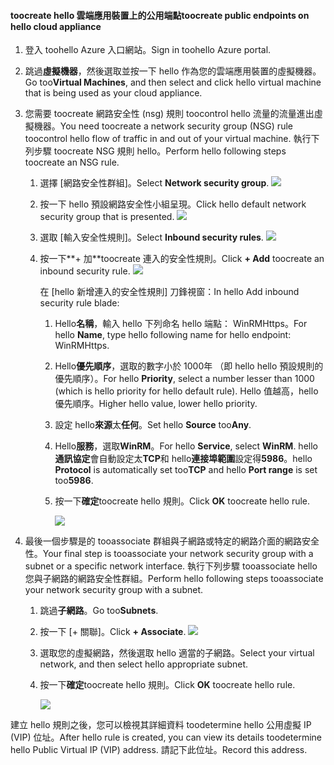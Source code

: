 #### <a name="toocreate-public-endpoints-on-hello-cloud-appliance"></a><span data-ttu-id="b62c2-101">toocreate hello 雲端應用裝置上的公用端點</span><span class="sxs-lookup"><span data-stu-id="b62c2-101">toocreate public endpoints on hello cloud appliance</span></span>

1. <span data-ttu-id="b62c2-102">登入 toohello Azure 入口網站。</span><span class="sxs-lookup"><span data-stu-id="b62c2-102">Sign in toohello Azure portal.</span></span>
2. <span data-ttu-id="b62c2-103">跳過**虛擬機器**，然後選取並按一下 hello 作為您的雲端應用裝置的虛擬機器。</span><span class="sxs-lookup"><span data-stu-id="b62c2-103">Go too**Virtual Machines**, and then select and click hello virtual machine that is being used as your cloud appliance.</span></span>
    
3. <span data-ttu-id="b62c2-104">您需要 toocreate 網路安全性 (nsg) 規則 toocontrol hello 流量的流量進出虛擬機器。</span><span class="sxs-lookup"><span data-stu-id="b62c2-104">You need toocreate a network security group (NSG) rule toocontrol hello flow of traffic in and out of your virtual machine.</span></span> <span data-ttu-id="b62c2-105">執行下列步驟 toocreate NSG 規則 hello。</span><span class="sxs-lookup"><span data-stu-id="b62c2-105">Perform hello following steps toocreate an NSG rule.</span></span>
    1. <span data-ttu-id="b62c2-106">選擇 [網路安全性群組]。</span><span class="sxs-lookup"><span data-stu-id="b62c2-106">Select **Network security group**.</span></span>
        ![](./media/storsimple-8000-create-public-endpoints-cloud-appliance/sca-create-public-endpt1.png)

    2. <span data-ttu-id="b62c2-107">按一下 hello 預設網路安全性小組呈現。</span><span class="sxs-lookup"><span data-stu-id="b62c2-107">Click hello default network security group that is presented.</span></span>
        ![](./media/storsimple-8000-create-public-endpoints-cloud-appliance/sca-create-public-endpt2.png)

    3. <span data-ttu-id="b62c2-108">選取 [輸入安全性規則]。</span><span class="sxs-lookup"><span data-stu-id="b62c2-108">Select **Inbound security rules**.</span></span>
        ![](./media/storsimple-8000-create-public-endpoints-cloud-appliance/sca-create-public-endpt3.png)

    4. <span data-ttu-id="b62c2-109">按一下**+ 加**toocreate 連入的安全性規則。</span><span class="sxs-lookup"><span data-stu-id="b62c2-109">Click **+ Add** toocreate an inbound security rule.</span></span>
        ![](./media/storsimple-8000-create-public-endpoints-cloud-appliance/sca-create-public-endpt4.png)

        <span data-ttu-id="b62c2-110">在 [hello 新增連入的安全性規則] 刀鋒視窗：</span><span class="sxs-lookup"><span data-stu-id="b62c2-110">In hello Add inbound security rule blade:</span></span>

        1. <span data-ttu-id="b62c2-111">Hello**名稱**，輸入 hello 下列命名 hello 端點： WinRMHttps。</span><span class="sxs-lookup"><span data-stu-id="b62c2-111">For hello **Name**, type hello following name for hello endpoint: WinRMHttps.</span></span>
        
        2. <span data-ttu-id="b62c2-112">Hello**優先順序**，選取的數字小於 1000年 （即 hello hello 預設規則的優先順序）。</span><span class="sxs-lookup"><span data-stu-id="b62c2-112">For hello **Priority**, select a number lesser than 1000 (which is hello priority for hello default rule).</span></span> <span data-ttu-id="b62c2-113">Hello 值越高，hello 優先順序。</span><span class="sxs-lookup"><span data-stu-id="b62c2-113">Higher hello value, lower hello priority.</span></span>

        3. <span data-ttu-id="b62c2-114">設定 hello**來源**太**任何**。</span><span class="sxs-lookup"><span data-stu-id="b62c2-114">Set hello **Source** too**Any**.</span></span>

        4. <span data-ttu-id="b62c2-115">Hello**服務**，選取**WinRM**。</span><span class="sxs-lookup"><span data-stu-id="b62c2-115">For hello **Service**, select **WinRM**.</span></span> <span data-ttu-id="b62c2-116">hello**通訊協定**會自動設定太**TCP**和 hello**連接埠範圍**設定得**5986**。</span><span class="sxs-lookup"><span data-stu-id="b62c2-116">hello **Protocol** is automatically set too**TCP** and hello **Port range** is set too**5986**.</span></span>

        5. <span data-ttu-id="b62c2-117">按一下**確定**toocreate hello 規則。</span><span class="sxs-lookup"><span data-stu-id="b62c2-117">Click **OK** toocreate hello rule.</span></span>

            ![](./media/storsimple-8000-create-public-endpoints-cloud-appliance/sca-create-public-endpt5.png)

4. <span data-ttu-id="b62c2-118">最後一個步驟是的 tooassociate 群組與子網路或特定的網路介面的網路安全性。</span><span class="sxs-lookup"><span data-stu-id="b62c2-118">Your final step is tooassociate your network security group with a subnet or a specific network interface.</span></span> <span data-ttu-id="b62c2-119">執行下列步驟 tooassociate hello 您與子網路的網路安全性群組。</span><span class="sxs-lookup"><span data-stu-id="b62c2-119">Perform hello following steps tooassociate your network security group with a subnet.</span></span>
    1. <span data-ttu-id="b62c2-120">跳過**子網路**。</span><span class="sxs-lookup"><span data-stu-id="b62c2-120">Go too**Subnets**.</span></span>
    2. <span data-ttu-id="b62c2-121">按一下 [+ 關聯]。</span><span class="sxs-lookup"><span data-stu-id="b62c2-121">Click **+ Associate**.</span></span>
        ![](./media/storsimple-8000-create-public-endpoints-cloud-appliance/sca-create-public-endpt7.png)

    3. <span data-ttu-id="b62c2-122">選取您的虛擬網路，然後選取 hello 適當的子網路。</span><span class="sxs-lookup"><span data-stu-id="b62c2-122">Select your virtual network, and then select hello appropriate subnet.</span></span>
    4. <span data-ttu-id="b62c2-123">按一下**確定**toocreate hello 規則。</span><span class="sxs-lookup"><span data-stu-id="b62c2-123">Click **OK** toocreate hello rule.</span></span>

        ![](./media/storsimple-8000-create-public-endpoints-cloud-appliance/sca-create-public-endpt11.png)

<span data-ttu-id="b62c2-124">建立 hello 規則之後，您可以檢視其詳細資料 toodetermine hello 公用虛擬 IP (VIP) 位址。</span><span class="sxs-lookup"><span data-stu-id="b62c2-124">After hello rule is created, you can view its details toodetermine hello Public Virtual IP (VIP) address.</span></span> <span data-ttu-id="b62c2-125">請記下此位址。</span><span class="sxs-lookup"><span data-stu-id="b62c2-125">Record this address.</span></span>


